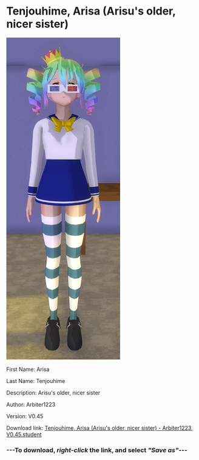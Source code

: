 # Tenjouhime, Arisa (Arisu's older, nicer sister)

<img src = "https://raw.githubusercontent.com/Arbiter1223/Daigaku-Gurashi-Custom-Students/master/Students/Files/Tenjouhime%2C%20Arisa%20(Arisu's%20older%2C%20nicer%20sister).png">

First Name: Arisa

Last Name: Tenjouhime

Description: Arisu's older, nicer sister

Author: Arbiter1223

Version: V0.45

Download link: <a href="https://raw.githubusercontent.com/Arbiter1223/Daigaku-Gurashi-Custom-Students/master/Students/Files/Tenjouhime%2C%20Arisa%20(Arisu's%20older%2C%20nicer%20sister)%20-%20Arbiter1223%2C%20V0.45.student">Tenjouhime, Arisa (Arisu's older, nicer sister) - Arbiter1223, V0.45.student</a>

### ---**To download, _right-click_ the link, and select _"Save as"_**---
